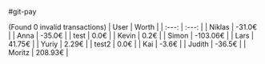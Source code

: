 #git-pay

(Found 0 invalid transactions)
| User | Worth |
| :---: | :---: |
| Niklas | -31.0€ |
| Anna | -35.0€ |
| test | 0.0€ |
| Kevin | 0.2€ |
| Simon | -103.06€ |
| Lars | 41.75€ |
| Yuriy | 2.29€ |
| test2 | 0.0€ |
| Kai | -3.6€ |
| Judith | -36.5€ |
| Moritz | 208.93€ |
